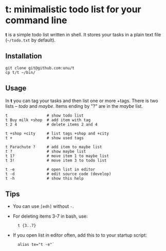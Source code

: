 <!-- vi:set syntax=markdown: -->

# t: minimalistic todo list for your command line

**t** is a simple todo list written in shell.
It stores your tasks in a plain text file (`~/todo.txt` by default).

## Installation

    git clone git@github.com:unu/t
    cp t/t ~/bin/

## Usage

In **t** you can tag your tasks and then list one or more +tags. There is two lists – *todo* and *maybe*. Items ending by "?" are in the *maybe* list.

    t                 # show todo list
    t Buy milk +shop  # add item with tag
    t 2 4             # delete items 2 and 4

    t +shop +city     # list tags +shop and +city
    t +               # show used tags
    
    t Parachute ?     # add item to maybe list
    t ?               # show maybe list
    t 1?              # move item 1 to maybe list
    t 3!              # move item 3 to todo list

    t -e              # open list in editor
    t -d              # edit source code (develop)
    t -h              # show this help

## Tips

- You can use `[edh]` without `-`.
- For deleting items 3-7 in bash, use:

        t {3..7}

- If you open list in editor often, add this to to your startup script:
        
        alias te="t -e"`

